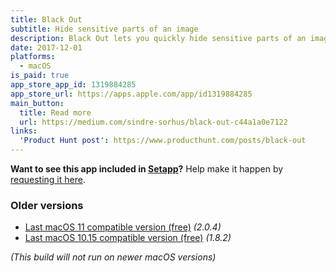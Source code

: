 ```yaml
---
title: Black Out
subtitle: Hide sensitive parts of an image
description: Black Out lets you quickly hide sensitive parts of an image. This can be useful when you want to post a screenshot or photo on the web that contains some information you don't want revealed.
date: 2017-12-01
platforms:
  - macOS
is_paid: true
app_store_app_id: 1319884285
app_store_url: https://apps.apple.com/app/id1319884285
main_button:
  title: Read more
  url: https://medium.com/sindre-sorhus/black-out-c44a1a0e7122
links:
  'Product Hunt post': https://www.producthunt.com/posts/black-out
---
```


**Want to see this app included in [Setapp](https://setapp.com)?** Help make it happen by [requesting it here](https://support.setapp.com/hc/en-us/articles/213780569-Can-I-suggest-an-app-).

### Older versions

- [Last macOS 11 compatible version (free)](https://github.com/sindresorhus/meta/files/8759655/Black.Out.2.0.4.-.macOS.11.zip) *(2.0.4)*
- [Last macOS 10.15 compatible version (free)](https://github.com/sindresorhus/meta/files/7454156/Black.Out.1.8.2.-.macOS.10.15.zip) *(1.8.2)*

*(This build will not run on newer macOS versions)*
